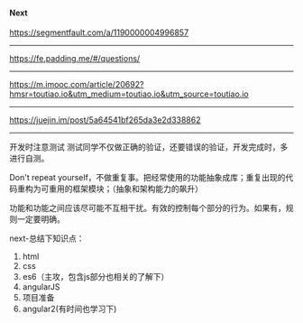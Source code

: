 #### Next
https://segmentfault.com/a/1190000004996857

---

https://fe.padding.me/#/questions/

---

https://m.imooc.com/article/20692?hmsr=toutiao.io&utm_medium=toutiao.io&utm_source=toutiao.io

---

https://juejin.im/post/5a64541bf265da3e2d338862

---



开发时注意测试
测试同学不仅做正确的验证，还要错误的验证，开发完成时，多进行自测。


Don't repeat yourself，不做重复事。把经常使用的功能抽象成库；重复出现的代码重构为可重用的框架模块；（抽象和架构能力的飙升）


功能和功能之间应该尽可能不互相干扰。有效的控制每个部分的行为。如果有，规则一定要明确。



next-总结下知识点：

1. html
2. css
3. es6（主攻，包含js部分也相关的了解下）
4. angularJS
5. 项目准备
6. angular2(有时间也学习下)